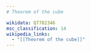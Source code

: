 ```yaml
---
# Theorem of the cube

wikidata: Q7782346
msc_classification: 14
wikipedia_links:
  - "[[Theorem of the cube]]"
---
```

